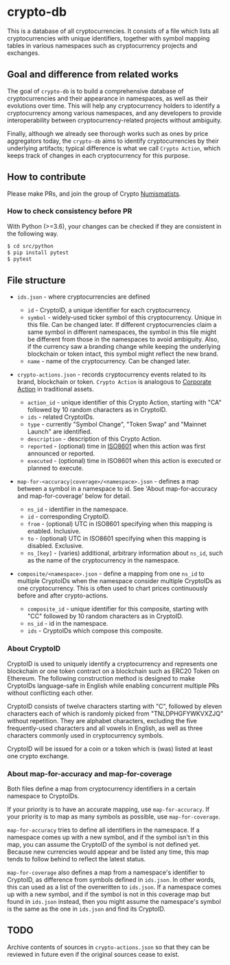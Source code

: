 # crypto-db

This is a database of all cryptocurrencies.
It consists of a file which lists all cryptocurrencies with unique identifiers, together with symbol mapping tables in various namespaces such as cryptocurrency projects and exchanges.

## Goal and difference from related works
The goal of `crypto-db` is to build a comprehensive database of cryptocurrencies and their appearance in namespaces, as well as their evolutions over time.
This will help any cryptocurrency holders to identify a cryptocurrency among various namespaces, and any developers to provide interoperability between cryptocurrency-related projects without ambiguity. 

Finally, although we already see thorough works such as ones by price aggregators today, the `crypto-db` aims to identify cryptocurrencies by their underlying artifacts; typical difference is what we call `Crypto Action`, which keeps track of changes in each cryptocurrency for this purpose. 


## How to contribute

Please make PRs, and join the group of Crypto [Numismatists](https://en.wikipedia.org/wiki/Numismatist_(specialist)).

### How to check consistency before PR
With Python (>=3.6), your changes can be checked if they are consistent in the following way. 

```sh
$ cd src/python
$ pip install pytest
$ pytest
```

## File structure

- `ids.json` - where cryptocurrencies are defined
    - `id` - CryptoID, a unique identifier for each cryptocurrency.
    - `symbol` - widely-used ticker symbol of this cryptocurrency. Unique in this file. Can be changed later. If different cryptocurrencies claim a same symbol in different namespaces, the symbol in this file might be different from those in the namespaces to avoid ambiguity. Also, if the currency saw a branding change while keeping the underlying blockchain or token intact, this symbol might reflect the new brand. 
    - `name` - name of the cryptocurrency. Can be changed later.

- `crypto-actions.json` - records cryptocurrency events related to its brand, blockchain or token. `Crypto Action` is analogous to [Corporate Action](https://en.wikipedia.org/wiki/Corporate_action) in traditional assets.
   - `action_id` - unique identifier of this Crypto Action, starting with "CA" followed by 10 random characters as in CryptoID.
   - `ids` - related CryptoIDs.
   - `type` - currently "Symbol Change", "Token Swap" and "Mainnet Launch" are identified.
   - `description` - description of this Crypto Action.
   - `reported` - (optional) time in [ISO8601](https://en.wikipedia.org/wiki/ISO_8601) when this action was first announced or reported.
   - `executed` - (optional) time in ISO8601 when this action is executed or planned to execute.

- `map-for-<accuracy|coverage>/<namespace>.json` - defines a map between a symbol in a namespace to id. See 'About map-for-accuracy and map-for-coverage' below for detail.
   - `ns_id` - identifier in the namespace.
   - `id` - corresponding CryptoID.
   - `from` - (optional) UTC in ISO8601 specifying when this mapping is enabled. Inclusive.
   - `to` - (optional) UTC in ISO8601 specifying when this mapping is disabled. Exclusive.
   - `ns_[key]` - (varies) additional, arbitrary information about `ns_id`, such as the name of the cryptocurrency in the namespace.

- `composite/<namespace>.json` - define a mapping from one `ns_id` to multiple CryptoIDs when the namespace consider multiple CryptoIDs as one cryptocurrency. This is often used to chart prices continuously before and after crypto-actions.
  - `composite_id` - unique identifier for this composite, starting with "CC" followed by 10 random characters as in CryptoID.
  - `ns_id` - id in the namespace.
  - `ids` - CryptoIDs which compose this composite.

### About CryptoID
CryptoID is used to uniquely identify a cryptocurrency and represents one blockchain or one token contract on a blockchain such as ERC20 Token on Ethereum. The following construction method is designed to make CryptoIDs language-safe in English while enabling concurrent multiple PRs without conflicting each other.

CryptoID consists of twelve characters starting with "C", followed by eleven characters each of which is randomly picked from "TNLDPHGFYWKVXZJQ" without repetition. They are alphabet characters, excluding the five frequently-used characters and all vowels in English, as well as three characters commonly used in cryptocurrency symbols.

CryptoID will be issued for a coin or a token which is (was) listed at least one crypto exchange. 

### About map-for-accuracy and map-for-coverage
Both files define a map from cryptocurrency identifiers in a certain namespace to CryptoIDs.

If your priority is to have an accurate mapping, use `map-for-accuracy`. If your priority is to map as many symbols as possible, use `map-for-coverage`.

`map-for-accuracy` tries to define all identifiers in the namespace. If a namespace comes up with a new symbol, and if the symbol isn't in this map, you can assume the CryptoID of the symbol is not defined yet. Because new currencies would appear and be listed any time, this map tends to follow behind to reflect the latest status.

`map-for-coverage` also defines a map from a namespace's identifier to CryptoID, as difference from symbols defined in `ids.json`. In other words, this can used as a list of the overwritten to `ids.json`. If a namespace comes up with a new symbol, and if the symbol is not in this coverage map but found in `ids.json` instead, then you might assume the namespace's symbol is the same as the one in `ids.json` and find its CryptoID.

## TODO
Archive contents of sources in `crypto-actions.json` so that they can be reviewed in future even if the original sources cease to exist.